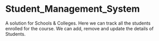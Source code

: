 # Student_Management_System
A solution for Schools &amp; Colleges. Here we can track all the students enrolled for the course. We can add, remove and update the details of Students. 

